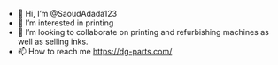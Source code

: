 - 👋 Hi, I’m @SaoudAdada123
- 👀 I’m interested in printing
- 💞️ I’m looking to collaborate on printing and refurbishing machines as well as selling inks.
- 📫 How to reach me https://dg-parts.com/

<!---
SaoudAdada123/SaoudAdada123 is a ✨ special ✨ repository because its `README.md` (this file) appears on your GitHub profile.
You can click the Preview link to take a look at your changes.
--->
